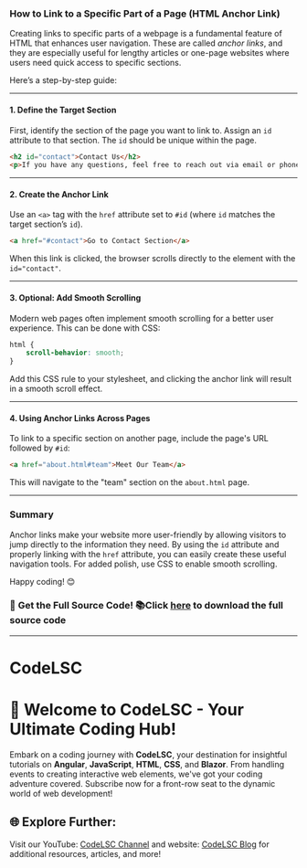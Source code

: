 ### How to Link to a Specific Part of a Page (HTML Anchor Link)

Creating links to specific parts of a webpage is a fundamental feature of HTML that enhances user navigation. These are called *anchor links*, and they are especially useful for lengthy articles or one-page websites where users need quick access to specific sections.

Here’s a step-by-step guide:

---

#### 1. **Define the Target Section**
First, identify the section of the page you want to link to. Assign an `id` attribute to that section. The `id` should be unique within the page.

```html
<h2 id="contact">Contact Us</h2>
<p>If you have any questions, feel free to reach out via email or phone.</p>
```

---

#### 2. **Create the Anchor Link**
Use an `<a>` tag with the `href` attribute set to `#id` (where `id` matches the target section’s `id`).

```html
<a href="#contact">Go to Contact Section</a>
```

When this link is clicked, the browser scrolls directly to the element with the `id="contact"`.

---

#### 3. **Optional: Add Smooth Scrolling**
Modern web pages often implement smooth scrolling for a better user experience. This can be done with CSS:

```css
html {
    scroll-behavior: smooth;
}
```

Add this CSS rule to your stylesheet, and clicking the anchor link will result in a smooth scroll effect.

---

#### 4. **Using Anchor Links Across Pages**
To link to a specific section on another page, include the page's URL followed by `#id`:

```html
<a href="about.html#team">Meet Our Team</a>
```

This will navigate to the "team" section on the `about.html` page.

---

### Summary
Anchor links make your website more user-friendly by allowing visitors to jump directly to the information they need. By using the `id` attribute and properly linking with the `href` attribute, you can easily create these useful navigation tools. For added polish, use CSS to enable smooth scrolling.

Happy coding! 😊

### 📂 **Get the Full Source Code!** 📚Click [here](https://github.com/Udhaya013/CodeLSC-Samples/tree/main/AutoComplete-Component-with-Debounce) to **download the full source code**

---

# CodeLSC

# 🚀 **Welcome to CodeLSC - Your Ultimate Coding Hub!**

Embark on a coding journey with **CodeLSC**, your destination for insightful tutorials on **Angular**, **JavaScript**, **HTML**, **CSS**, and **Blazor**. From handling events to creating interactive web elements, we've got your coding adventure covered. Subscribe now for a front-row seat to the dynamic world of web development!

## 🌐 **Explore Further:**
Visit our YouTube: [CodeLSC Channel](https://youtube.com/shorts/eeHu7nprZtQ?si=5VZcR-PH__i33UJ4) and website: [CodeLSC Blog](https://codelsc.blogspot.com/) for additional resources, articles, and more!